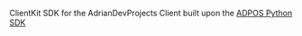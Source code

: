 ClientKit SDK for the AdrianDevProjects Client built upon the [ADPOS Python SDK](https://github.com/AdrianDevProjects/ADPOSPythonSDK)
